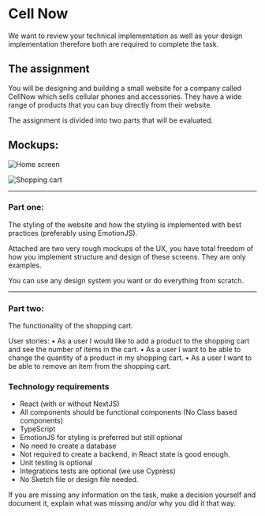 # Cell Now

We want to review your technical implementation as well as your design implementation therefore both are required to complete the task.

## The assignment

You will be designing and building a small website for a company called CellNow which sells cellular phones and accessories. They have a wide range of products that you can buy directly from their website.

The assignment is divided into two parts that will be evaluated.

## Mockups:

![Home screen](./img/home.png "Home screen")

![Shopping cart](./img/shopping-cart.png "Shopping cart")

---

### Part one:

The styling of the website and how the styling is implemented with best practices (preferably using EmotionJS).

Attached are two very rough mockups of the UX, you have total freedom of how you implement structure and design of these screens. They are only examples.

You can use any design system you want or do everything from scratch.

---

### Part two:

The functionality of the shopping cart.

User stories:
• As a user I would like to add a product to the shopping cart and see the number of items in the cart.
• As a user I want to be able to change the quantity of a product in my shopping cart.
• As a user I want to be able to remove an item from the shopping cart.

### Technology requirements

- React (with or without NextJS)
- All components should be functional components (No Class based components)
- TypeScript
- EmotionJS for styling is preferred but still optional
- No need to create a database
- Not required to create a backend, in React state is good enough.
- Unit testing is optional
- Integrations tests are optional (we use Cypress)
- No Sketch file or design file needed.

If you are missing any information on the task, make a decision yourself and document it, explain what was missing and/or why you did it that way.
